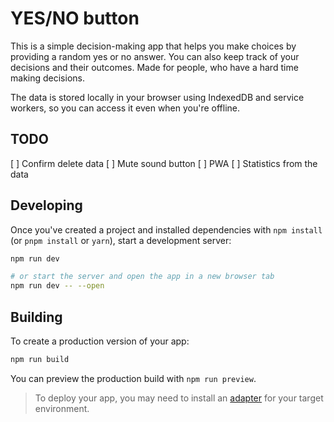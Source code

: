 # YES/NO button

This is a simple decision-making app that helps you make choices by providing a random yes or no answer. You can also keep track of your decisions and their outcomes. Made for people, who have a hard time making decisions.

The data is stored locally in your browser using IndexedDB and service workers, so you can
access it even when you're offline.

## TODO
[ ] Confirm delete data
[ ] Mute sound button
[ ] PWA
[ ] Statistics from the data

## Developing

Once you've created a project and installed dependencies with `npm install` (or `pnpm install` or `yarn`), start a development server:

```bash
npm run dev

# or start the server and open the app in a new browser tab
npm run dev -- --open
```

## Building

To create a production version of your app:

```bash
npm run build
```

You can preview the production build with `npm run preview`.

> To deploy your app, you may need to install an [adapter](https://svelte.dev/docs/kit/adapters) for your target environment.
